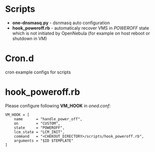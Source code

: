# Scripts

* __one-dnsmasq.py__ - dsnmasq auto configuration
* __hook_poweroff.rb__ - automaticaly recover VMS in _POWEROFF_ state 
which is not initiated by OpenNebula (for example on host reboot or shutdown in VM)

# Cron.d
cron example configs for scripts

# hook_poweroff.rb
Please configure following __VM_HOOK__ in _oned.conf_:
```
VM_HOOK = [
    name      = "handle_power_off",
    on        = "CUSTOM",
    state     = "POWEROFF",
    lcm_state = "LCM_INIT",
    command   = "<CHEKOUT_DIRECTORY>/scripts/hook_poweroff.rb",
    arguments = "$ID $TEMPLATE"
]
```
